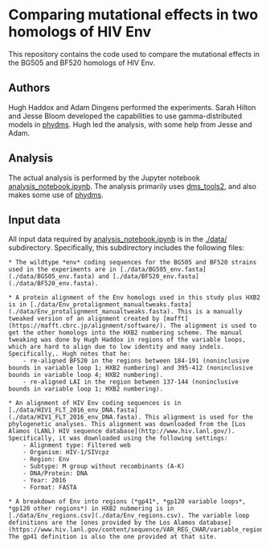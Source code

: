 # Comparing mutational effects in two homologs of HIV Env
This repository contains the code used to compare the mutational effects in the BG505 and BF520 homologs of HIV Env.

## Authors
Hugh Haddox and Adam Dingens performed the experiments.
Sarah Hilton and Jesse Bloom developed the capabilities to use gamma-distributed models in [phydms](http://jbloomlab.github.io/phydms/).
Hugh led the analysis, with some help from Jesse and Adam.

## Analysis
The actual analysis is performed by the Jupyter notebook [analysis_notebook.ipynb](analysis_notebook.ipynb).
The analysis primarily uses [dms_tools2](https://jbloomlab.github.io/dms_tools2/), and also makes some use of [phydms](http://jbloomlab.github.io/phydms/).

## Input data
All input data required by [analysis_notebook.ipynb](analysis_notebook.ipynb) is in the [./data/](./data/) subdirectory. 
Specifically, this subdirectory includes the following files:

    * The wildtype *env* coding sequences for the BG505 and BF520 strains used in the experiments are in [./data/BG505_env.fasta](./data/BG505_env.fasta) and [./data/BF520_env.fasta](./data/BF520_env.fasta).

    * A protein alignment of the Env homologs used in this study plus HXB2 is in [./data/Env_protalignment_manualtweaks.fasta](./data/Env_protalignment_manualtweaks.fasta). This is a manually tweaked version of an alignment created by [mafft](https://mafft.cbrc.jp/alignment/software/). The alignment is used to get the other homologs into the HXB2 numbering scheme. The manual tweaking was done by Hugh Haddox in regions of the variable loops, which are hard to align due to low identity and many indels. Specifically,. Hugh notes that he:
        - re-aligned BF520 in the regions between 184-191 (noninclusive bounds in variable loop 1; HXB2 numbering) and 395-412 (noninclusive bounds in variable loop 4; HXB2 numbering). 
        - re-aligned LAI in the region between 137-144 (noninclusive bounds in variable loop 1; HXB2 numbering). 

    * An alignment of HIV Env coding sequences is in [./data/HIV1_FLT_2016_env_DNA.fasta](./data/HIV1_FLT_2016_env_DNA.fasta). This alignment is used for the phylogenetic analyses. This alignment was downloaded from the [Los Alamos (LANL) HIV sequence database](http://www.hiv.lanl.gov/). Specifically, it was downloaded using the following settings:
        - Alignment type: Filtered web
        - Organism: HIV-1/SIVcpz
        - Region: Env
        - Subtype: M group without recombinants (A-K)
        - DNA/Protein: DNA 
        - Year: 2016
        - Format: FASTA

    * A breakdown of Env into regions (*gp41*, *gp120 variable loops*, *gp120 other regions*) in HXB2 nubmering is in [./data/Env_regions.csv](./data/Env_regions.csv). The variable loop definitions are the [ones provided by the Los Alamos database](https://www.hiv.lanl.gov/content/sequence/VAR_REG_CHAR/variable_region_characterization_explanation.html). The gp41 definition is also the one provided at that site.


